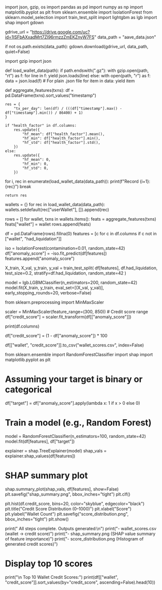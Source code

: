 import json, gzip, os
import pandas as pd
import numpy as np
import matplotlib.pyplot as plt
from sklearn.ensemble import IsolationForest
from sklearn.model_selection import train_test_split
import lightgbm as lgb
import shap
import gdown

gdrive_url = "https://drive.google.com/uc?id=1ISFbAXxadMrt7Zl96rmzzZmEKZnyW7FS"
data_path = "aave_data.json"

if not os.path.exists(data_path):
    gdown.download(gdrive_url, data_path, quiet=False)


import gzip
import json

def load_wallet_data(path):
    if path.endswith(".gz"):
        with gzip.open(path, "rt") as f:
            for line in f:
                yield json.loads(line)
    else:
        with open(path, "r") as f:
            data = json.load(f)  # For plain .json file
            for item in data:
                yield item


def aggregate_features(txns):
    df = pd.DataFrame(txns).sort_values("timestamp")

    res = {
        "tx_per_day": len(df) / (((df["timestamp"].max() - df["timestamp"].min()) / 86400) + 1)
    }

    if "health_factor" in df.columns:
        res.update({
            "hf_mean": df["health_factor"].mean(),
            "hf_min": df["health_factor"].min(),
            "hf_std": df["health_factor"].std(),
        })
    else:
        res.update({
            "hf_mean": 0,
            "hf_min": 0,
            "hf_std": 0,
        })


for i, rec in enumerate(load_wallet_data(data_path)):
    print(f"Record {i+1}: {rec}")
    break

    return res


wallets = {}
for rec in load_wallet_data(data_path):
    wallets.setdefault(rec["userWallet"], []).append(rec)

rows = []
for wallet, txns in wallets.items():
    feats = aggregate_features(txns)
    feats["wallet"] = wallet
    rows.append(feats)

df = pd.DataFrame(rows).fillna(0)
features = [c for c in df.columns if c not in ["wallet", "had_liquidation"]]


iso = IsolationForest(contamination=0.01, random_state=42)
df["anomaly_score"] = -iso.fit_predict(df[features])
features.append("anomaly_score")


X_train, X_val, y_train, y_val = train_test_split(
    df[features], df.had_liquidation, test_size=0.2, stratify=df.had_liquidation, random_state=42
)

model = lgb.LGBMClassifier(n_estimators=200, random_state=42)
model.fit(X_train, y_train, eval_set=[(X_val, y_val)], early_stopping_rounds=20, verbose=False)

from sklearn.preprocessing import MinMaxScaler

scaler = MinMaxScaler(feature_range=(300, 850))  # Credit score range
df["credit_score"] = scaler.fit_transform(df[["anomaly_score"]])



print(df.columns)


df["credit_score"] = (1 - df["anomaly_score"]) * 100



df[["wallet", "credit_score"]].to_csv("wallet_scores.csv", index=False)

from sklearn.ensemble import RandomForestClassifier
import shap
import matplotlib.pyplot as plt

# Assuming your target is binary or categorical
df["target"] = df["anomaly_score"].apply(lambda x: 1 if x > 0 else 0)

# Train a model (e.g., Random Forest)
model = RandomForestClassifier(n_estimators=100, random_state=42)
model.fit(df[features], df["target"])


explainer = shap.TreeExplainer(model)
shap_vals = explainer.shap_values(df[features])

# SHAP summary plot
shap.summary_plot(shap_vals, df[features], show=False)
plt.savefig("shap_summary.png", bbox_inches="tight")
plt.clf()

plt.hist(df.credit_score, bins=20, color="skyblue", edgecolor="black")
plt.title("Credit Score Distribution (0–1000)")
plt.xlabel("Score")
plt.ylabel("Wallet Count")
plt.savefig("score_distribution.png", bbox_inches="tight")
plt.show()


print(" All steps complete. Outputs generated:\n")
print("- wallet_scores.csv (wallet → credit score)")
print("- shap_summary.png (SHAP value summary of feature importance)")
print("- score_distribution.png (Histogram of generated credit scores)")

# Display top 10 scores
print("\n Top 10 Wallet Credit Scores:")
print(df[["wallet", "credit_score"]].sort_values(by="credit_score", ascending=False).head(10))
